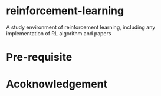 # reinforcement-learning
A study environment of reinforcement learning, including any implementation of RL algorithm and papers


# Pre-requisite



# Acoknowledgement




